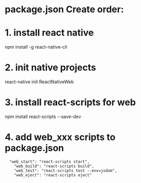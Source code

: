 # package.json Create order:

# 1. install react native 
npm install -g react-native-cli

# 2. init native projects
react-native init ReactNativeWeb

# 3. install react-scripts for web
npm install react-scripts --save-dev

# 4. add web_xxx scripts to package.json
	  "web_start": "react-scripts start",
		"web_build": "react-scripts build",
		"web_test": "react-scripts test --env=jsdom",
		"web_eject": "react-scripts eject"

